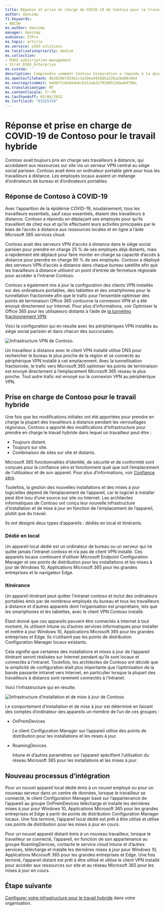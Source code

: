 ```yaml
---
title: Réponse et prise en charge de COVID-19 de Contoso pour le travail hybride
author: dansimp
f1.keywords:
- NOCSH
ms.author: dansimp
manager: dansimp
audience: ITPro
ms.topic: article
ms.service: o365-solutions
ms.localizationpriority: medium
ms.collection:
- M365-subscription-management
- Strat_O365_Enterprise
ms.custom: ''
description: Comprendre comment Contoso Corporation a répondu à la épidémie COVID-19 et conçu son infrastructure d’installation et de mise à jour logicielle pour le travail hybride.
ms.openlocfilehash: 8b3829b7d3361c3a29ee495dd5a335a28a08c0b4
ms.sourcegitcommit: bdd6ffc6ebe4e6cb212ab22793d9513dae6d798c
ms.translationtype: MT
ms.contentlocale: fr-FR
ms.lasthandoff: 03/08/2022
ms.locfileid: "63325724"
---
```

# <a name="contosos-covid-19-response-and-support-for-hybrid-work"></a>Réponse et prise en charge de COVID-19 de Contoso pour le travail hybride

Contoso avait toujours pris en charge ses travailleurs à distance, qui accédaient aux ressources sur site via un serveur VPN central au siège social parisien. Contoso avait émis un ordinateur portable géré pour tous les travailleurs à distance. Les employés locaux avaient un mélange d’ordinateurs de bureau et d’ordinateurs portables.

## <a name="contosos-response-to-covid-19"></a>Réponse de Contoso à COVID-19

Avec l’apparition de la épidémie COVID-19, soudainement, tous les travailleurs essentiels, sauf ceux essentiels, étaient des travailleurs à distance. Contoso a répondu en déplaçant ses employés pour qu’ils travaillent de chez eux et qu’ils effectuent leurs activités principales par le biais de l’accès à distance aux ressources locales et en ligne à l’aide Microsoft 365 services cloud.

Contoso avait des serveurs VPN d’accès à distance dans le siège social parisien pour prendre en charge 25 % de ses employés déjà distants, mais a rapidement été déplacé pour faire monter en charge sa capacité d’accès à distance pour prendre en charge 90 % de ses employés. Contoso a déployé des serveurs VPN d’accès à distance dans chaque bureau satellite afin que les travailleurs à distance utilisent un point d’entrée de fermeture régionale pour accéder à l’intranet Contoso.

Contoso a également mis à jour la configuration des clients VPN installés sur des ordinateurs portables, des tablettes et des smartphones pour la tunnellation fractionnée afin que le trafic pour l’ensemble optimiser des points de terminaison Office 365 contourne la connexion VPN et a été envoyé directement sur Internet. Pour plus d’informations, voir Optimiser la Office 365 pour les utilisateurs distants à l’aide de [la tunneling fractionnement VPN](../enterprise/microsoft-365-vpn-split-tunnel.md).

Voici la configuration qui en résulte avec les périphériques VPN installés au siège social parisien et dans chacun des succursales. 

![Infrastructure VPN de Contoso.](../media/contoso-remote-onsite-work/contoso-vpn-infrastructure.png)

Un travailleur à distance avec le client VPN installé utilise DNS pour rechercher le bureau le plus proche de la région et se connecte au périphérique VPN installé à cet emplacement. Avec la tunnellisation fractionnée, le trafic vers Microsoft 365 optimiser les points de terminaison est envoyé directement à l’emplacement Microsoft 365 réseau le plus proche. Tout autre trafic est envoyé sur la connexion VPN au périphérique VPN.

## <a name="contosos-support-for-hybrid-work"></a>Prise en charge de Contoso pour le travail hybride

Une fois que les modifications initiales ont été apportées pour prendre en charge la plupart des travailleurs à distance pendant les verrouillages régionaux, Contoso a apporté des modifications d’infrastructure pour prendre en charge le travail hybride dans lequel un travailleur peut être :

- Toujours distant.
- Toujours sur site.
- Combinaison de sites sur site et distants.

Microsoft 365 fonctionnalités d’identité, de sécurité et de conformité sont conçues pour la confiance zéro et fonctionnent quel que soit l’emplacement de l’utilisateur et de son appareil. Pour plus d’informations, voir [Confiance zéro](https://www.microsoft.com/security/business/zero-trust).

Toutefois, la gestion des nouvelles installations et des mises à jour logicielles dépend de l’emplacement de l’appareil, car le logiciel à installer peut être issu d’une source sur site ou Internet. Les architectes informatiques de Contoso ont conçu leur nouvelle infrastructure d’installation et de mise à jour en fonction de l’emplacement de l’appareil, plutôt que du travail.

Ils ont désigné deux types d’appareils : dédiés en local et itinérants.

### <a name="dedicated-on-premises"></a>Dédié en local

Un appareil local dédié est un ordinateur de bureau ou un serveur qui ne quitte jamais l’intranet contoso et n’a pas de client VPN installé. Ces appareils locaux continuent d’utiliser Microsoft Endpoint Configuration Manager et ses points de distribution pour les installations et les mises à jour de Windows 10, Applications Microsoft 365 pour les grandes entreprises et le navigateur Edge.

### <a name="roaming"></a>Itinérance

Un appareil itinérant peut quitter l’intranet contoso et inclut des ordinateurs portables émis par de nombreux employés du bureau et tous les travailleurs à distance et d’autres appareils dont l’organisation est propriétaire, tels que les smartphones et les tablettes, avec le client VPN Contoso installé. 

Étant donné que ces appareils peuvent être connectés à Internet à tout moment, ils utilisent Intune ou d’autres services informatiques pour installer et mettre à jour Windows 10, Applications Microsoft 365 pour les grandes entreprises et Edge. Ils n’utilisent pas les points de distribution Configuration Manager locaux existants.

Cela signifie que certaines des installations et mises à jour de l’appareil itinérant seront réalisées sur Internet pendant qu’ils sont locaux et connectés à l’intranet. Toutefois, les architectes de Contoso ont décidé que la simplicité de configuration était plus importante que l’optimisation de la bande passante intranet vers Internet, en particulier lorsque la plupart des travailleurs à distance sont rarement connectés à l’intranet.

Voici l’infrastructure qui en résulte.

![Infrastructure d’installation et de mise à jour de Contoso.](../media/contoso-remote-onsite-work/contoso-updates-infrastructure.png)

Le comportement d’installation et de mise à jour est déterminé en faisant des comptes d’ordinateur des appareils un membre de l’un de ces groupes :

- OnPremDevices

  Le client Configuration Manager sur l’appareil utilise des points de distribution pour les installations et les mises à jour.

- RoamingDevices

  Intune et d’autres paramètres sur l’appareil spécifient l’utilisation du réseau Microsoft 365 pour les installations et les mises à jour.

## <a name="new-onboarding-process"></a>Nouveau processus d’intégration

Pour un nouvel appareil local dédié émis à un nouvel employé ou pour un nouveau serveur dans un centre de données, lorsque le travailleur se connecté, le client Configuration Manager basé sur l’appartenance de l’appareil au groupe OnPremDevices télécharge et installe les dernières mises à jour pour Windows 10, Applications Microsoft 365 pour les grandes entreprises et Edge à partir de points de distribution Configuration Manager locaux. Une fois terminé, l’appareil local dédié est prêt à être utilisé et utilise ces points de distribution pour les mises à jour en cours.

Pour un nouvel appareil distant émis à un nouveau travailleur, lorsque le travailleur se connecté, l’appareil, en fonction de son appartenance au groupe RoamingDevices, contacte le service cloud Intune et d’autres services, télécharge et installe les dernières mises à jour pour Windows 10, Applications Microsoft 365 pour les grandes entreprises et Edge. Une fois terminé, l’appareil distant est prêt à être utilisé et utilise le client VPN installé pour accéder aux ressources sur site et au réseau Microsoft 365 pour les mises à jour en cours.

## <a name="next-step"></a>Étape suivante

[Configurer votre infrastructure pour le travail hybride](empower-people-to-work-remotely.md) dans votre organisation.
